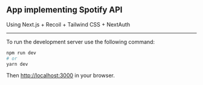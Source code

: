## App implementing Spotify API

Using Next.js + Recoil + Tailwind CSS + NextAuth

---

To run the development server use the following command:

```bash
npm run dev
# or
yarn dev
```

Then [http://localhost:3000](http://localhost:3000) in your browser.

